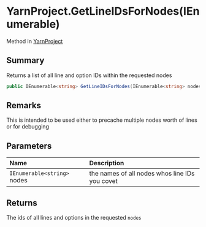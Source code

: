 # YarnProject.GetLineIDsForNodes(IEnumerable<string>)

Method in [YarnProject](/docs/api/csharp/yarn.unity.yarnproject.md)

## Summary


Returns a list of all line and option IDs within the requested nodes


```csharp
public IEnumerable<string> GetLineIDsForNodes(IEnumerable<string> nodes)
```

## Remarks


This is intended to be used either to precache multiple nodes worth
of lines or for debugging


## Parameters

|Name|Description|
|:---|:---|
|`IEnumerable<string>` nodes|the names of all nodes whos line IDs you covet|

## Returns

The ids of all lines and options in the requested  <code>nodes</code>

